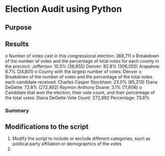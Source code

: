 # Election Audit using Python
## Purpose




## Results
o Number of votes cast in this congressional election: 369,711
o Breakdown of the number of votes and the percentage of total votes for each county in the precinct: 
          Jefferson: 10.5% (38,855)
          Denver: 82.8% (306,055)
          Arapahoe: 6.7% (24,801)
o County with the largest number of votes: Denver
o Breakdown of the number of votes and the percentage of the total votes each candidate received: 
          Charles Casper Stockham: 23.0% (85,213)
          Diana DeGette: 73.8% (272,892)
          Raymon Anthony Doane: 3.1% (11,606)
o Candidate that won the election, their vote count, and their percentage of the total votes:
          Diana DeGette
          Vote Count: 272,892
          Percentage: 73.8%
### Summary

## Modifications to the script

1. Modify the script to include or exclude different categories, such as political party affiliation or demographics of the votes
2. 

